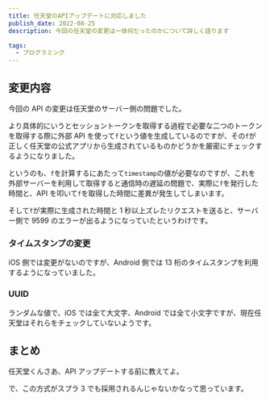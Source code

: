 ```yaml
---
title: 任天堂のAPIアップデートに対応しました
publish_date: 2022-08-25
description: 今回の任天堂の変更は一体何だったのかについて詳しく語ります

tags:
  - プログラミング
---
```


## 変更内容

今回の API の変更は任天堂のサーバー側の問題でした。

より具体的にいうとセッショントークンを取得する過程で必要な二つのトークンを取得する際に外部 API を使って`f`という値を生成しているのですが、その`f`が正しく任天堂の公式アプリから生成されているものかどうかを厳密にチェックするようになりました。

というのも、`f`を計算するにあたって`timestamp`の値が必要なのですが、これを外部サーバーを利用して取得すると通信時の遅延の問題で、実際に`f`を発行した時間と、API を叩いて`f`を取得した時間に差異が発生してしまいます。

そして`f`が実際に生成された時間と 1 秒以上ズレたリクエストを送ると、サーバー側で 9599 のエラーが出るようになっていたというわけです。

### タイムスタンプの変更

iOS 側では変更がないのですが、Android 側では 13 桁のタイムスタンプを利用するようになっていました。

### UUID

ランダムな値で、iOS では全て大文字、Android では全て小文字ですが、現在任天堂はそれらをチェックしていないようです。

## まとめ

任天堂くんさあ、API アップデートする前に教えてよ。

で、この方式がスプラ 3 でも採用されるんじゃないかなって思っています。
